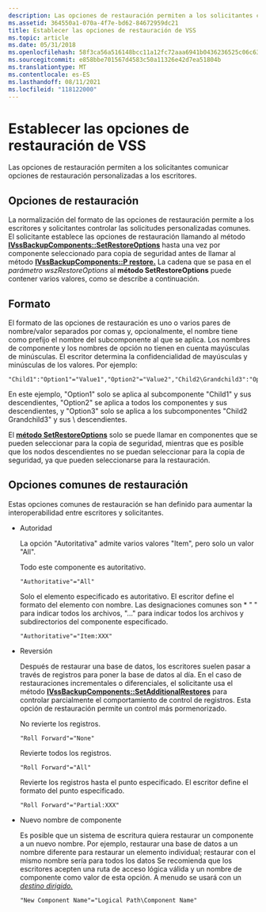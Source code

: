 ```yaml
---
description: Las opciones de restauración permiten a los solicitantes comunicar opciones de restauración personalizadas a los escritores.
ms.assetid: 364550a1-070a-4f7e-bd62-84672959dc21
title: Establecer las opciones de restauración de VSS
ms.topic: article
ms.date: 05/31/2018
ms.openlocfilehash: 58f3ca56a516148bcc11a12fc72aaa6941b0436236525c06c63142107bd18b59
ms.sourcegitcommit: e858bbe701567d4583c50a11326e42d7ea51804b
ms.translationtype: MT
ms.contentlocale: es-ES
ms.lasthandoff: 08/11/2021
ms.locfileid: "118122000"
---
```

# <a name="setting-vss-restore-options"></a>Establecer las opciones de restauración de VSS

Las opciones de restauración permiten a los solicitantes comunicar opciones de restauración personalizadas a los escritores.

## <a name="restore-options"></a>Opciones de restauración

La normalización del formato de las opciones de restauración permite a los escritores y solicitantes controlar las solicitudes personalizadas comunes. El solicitante establece las opciones de restauración llamando al método [**IVssBackupComponents::SetRestoreOptions**](/windows/desktop/api/VsBackup/nf-vsbackup-ivssbackupcomponents-setrestoreoptions) hasta una vez por componente seleccionado para copia de seguridad antes de llamar al método [**IVssBackupComponents::P restore.**](/windows/desktop/api/VsBackup/nf-vsbackup-ivssbackupcomponents-prerestore) La cadena que se pasa en el *parámetro wszRestoreOptions* al **método SetRestoreOptions** puede contener varios valores, como se describe a continuación.

## <a name="format"></a>Formato

El formato de las opciones de restauración es uno o varios pares de nombre/valor separados por comas y, opcionalmente, el nombre tiene como prefijo el nombre del subcomponente al que se aplica. Los nombres de componente y los nombres de opción no tienen en cuenta mayúsculas de minúsculas. El escritor determina la confidencialidad de mayúsculas y minúsculas de los valores. Por ejemplo:

``` syntax
"Child1":"Option1"="Value1","Option2"="Value2","Child2\Grandchild3":"Option3"="Value3"
```

En este ejemplo, "Option1" solo se aplica al subcomponente "Child1" y sus descendientes, "Option2" se aplica a todos los componentes y sus descendientes, y "Option3" solo se aplica a los subcomponentes "Child2 Grandchild3" y sus \\ descendientes.

El [**método SetRestoreOptions**](/windows/desktop/api/VsBackup/nf-vsbackup-ivssbackupcomponents-setrestoreoptions) solo se puede llamar en componentes que se pueden seleccionar para la copia de seguridad, mientras que es posible que los nodos descendientes no se puedan seleccionar para la copia de seguridad, ya que pueden seleccionarse para la restauración.

## <a name="common-restore-options"></a>Opciones comunes de restauración

Estas opciones comunes de restauración se han definido para aumentar la interoperabilidad entre escritores y solicitantes.

-   Autoridad

    La opción "Autoritativa" admite varios valores "Item", pero solo un valor "All".

    Todo este componente es autoritativo.

    ``` syntax
    "Authoritative"="All"
    ```

    Solo el elemento especificado es autoritativo. El escritor define el formato del elemento con nombre. Las designaciones comunes son \* " " para indicar todos los archivos, "..." para indicar todos los archivos y subdirectorios del componente especificado.

    ``` syntax
    "Authoritative"="Item:XXX"
    ```

-   Reversión

    Después de restaurar una base de datos, los escritores suelen pasar a través de registros para poner la base de datos al día. En el caso de restauraciones incrementales o diferenciales, el solicitante usa el método [**IVssBackupComponents::SetAdditionalRestores**](/windows/desktop/api/VsBackup/nf-vsbackup-ivssbackupcomponents-setadditionalrestores) para controlar parcialmente el comportamiento de control de registros. Esta opción de restauración permite un control más pormenorizado.

    No revierte los registros.

    ``` syntax
    "Roll Forward"="None"
    ```

    Revierte todos los registros.

    ``` syntax
    "Roll Forward"="All"
    ```

    Revierte los registros hasta el punto especificado. El escritor define el formato del punto especificado.

    ``` syntax
    "Roll Forward"="Partial:XXX"
    ```

-   Nuevo nombre de componente

    Es posible que un sistema de escritura quiera restaurar un componente a un nuevo nombre. Por ejemplo, restaurar una base de datos a un nombre diferente para restaurar un elemento individual; restaurar con el mismo nombre sería para todos los datos Se recomienda que los escritores acepten una ruta de acceso lógica válida y un nombre de componente como valor de esta opción. A menudo se usará con un [*destino dirigido.*](vssgloss-d.md)

    ``` syntax
    "New Component Name"="Logical Path\Component Name"
    ```

 

 



